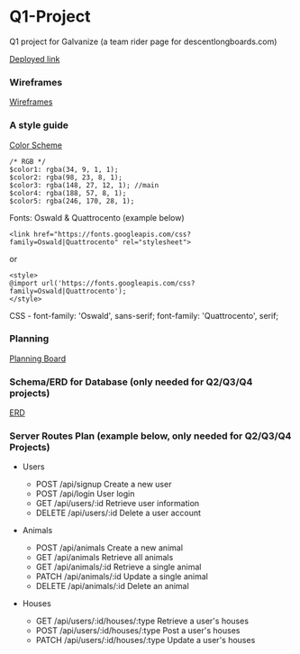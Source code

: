 # Q1-Project
Q1 project for Galvanize (a team rider page for descentlongboards.com)

[Deployed link](http://google.com/)

### Wireframes
[Wireframes](https://wireframe.cc/S1qO5V)


### A style guide

[Color Scheme](http://coolors.co/220901-621708-941b0c-bc3908-f6aa1c)
```
/* RGB */
$color1: rgba(34, 9, 1, 1);
$color2: rgba(98, 23, 8, 1);
$color3: rgba(148, 27, 12, 1); //main
$color4: rgba(188, 57, 8, 1);
$color5: rgba(246, 170, 28, 1);
```

Fonts: Oswald & Quattrocento (example below)
```
<link href="https://fonts.googleapis.com/css?family=Oswald|Quattrocento" rel="stylesheet">
```
or
```
<style>
@import url('https://fonts.googleapis.com/css?family=Oswald|Quattrocento');
</style>
```

CSS -
font-family: 'Oswald', sans-serif;
font-family: 'Quattrocento', serif;


### Planning

[Planning Board]()


### Schema/ERD for Database (only needed for Q2/Q3/Q4 projects)
[ERD]()

### Server Routes Plan (example below, only needed for Q2/Q3/Q4 Projects)

- Users
  - POST /api/signup Create a new user
  - POST /api/login User login
  - GET /api/users/:id Retrieve user information
  - DELETE /api/users/:id Delete a user account

- Animals
  - POST /api/animals Create a new animal
  - GET /api/animals Retrieve all animals
  - GET /api/animals/:id Retrieve a single animal
  - PATCH /api/animals/:id Update a single animal
  - DELETE /api/animals/:id Delete an animal

- Houses
  - GET /api/users/:id/houses/:type Retrieve a user's houses
  - POST /api/users/:id/houses/:type Post a user's houses
  - PATCH /api/users/:id/houses/:type Update a user's houses
